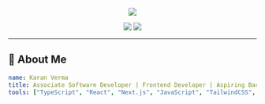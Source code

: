 <!-- PROFILE README - DARK THEME STYLING -->

<p align="center">
  <img src="https://capsule-render.vercel.app/api?type=waving&color=gradient&customColorList=0:e96443,1:904e95&height=200&section=header&text=Hi%20There,%20I'm%20Karan%20Verma%20👋&fontColor=ffffff&fontSize=40&fontAlignY=35&animation=twinkling" />
</p>


<p align="center">
 <a href="[https://linkedin.com/in/your-link](https://www.linkedin.com/in/karan-verma-276557201/)"><img src="[https://img.shields.io/badge/LinkedIn-0A66C2?style=for-the-badge&logo=linkedin&logoColor=white](https://cdn-icons-png.flaticon.com/512/2630/2630674.png)"/></a>
  <a href="mailto:karanverma201411@gmail.com"><img src="[https://img.shields.io/badge/Email-D14836?style=for-the-badge&logo=gmail&logoColor=white](https://cdn-icons-png.flaticon.com/512/683/683206.png)"/></a>
</p>

---

## 🧠 About Me

```yaml
name: Karan Verma
title: Associate Software Developer | Frontend Developer | Aspiring Backend Developer
tools: ["TypeScript", "React", "Next.js", "JavaScript", "TailwindCSS", "Redux/Zustand"]

